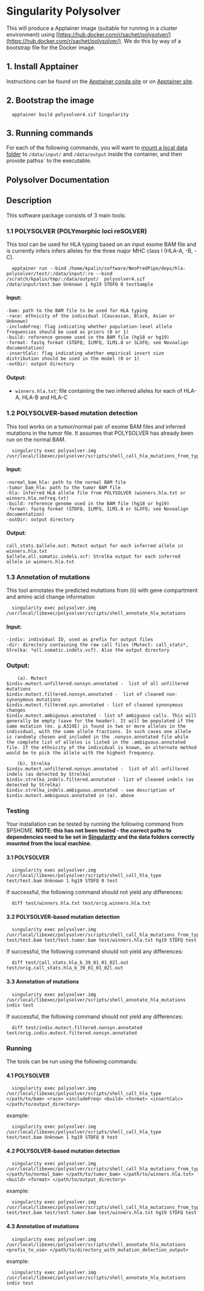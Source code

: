 # Singularity Polysolver

This will produce a Apptainer image (suitable for running in a cluster environment) using [https://hub.docker.com/r/sachet/polysolver/](https://hub.docker.com/r/sachet/polysolver/). We do this by way of a bootstrap file for the Docker image.


## 1. Install Apptainer

Instructions can be found on the [Apptainer conda site](https://anaconda.org/conda-forge/apptainer) or on [Apptainer site]([https://singularityware.github.io](https://apptainer.org/docs/admin/main/installation.html#install-unprivileged-from-pre-built-binaries)).


## 2. Bootstrap the image


      apptainer build polysolver4.sif Singularity


## 3. Running commands

For each of the following commands, you will want to [mount a local data folder](https://apptainer.org/docs/user/main/bind_paths_and_mounts.html) to `/data/input/` and `/data/output` inside the container, and then provide pathss` to the executable.

      
## Polysolver Documentation

## Description

This software package consists of 3 main tools:


### 1.1 POLYSOLVER (POLYmorphic loci reSOLVER)

This tool can be used for HLA typing based on an input exome BAM file and is currently infers infers alleles for the three major MHC class I  (HLA-A, -B, -C).


      apptainer run --bind /home/kpalin/software/NeoPredPipe/deps/hla-polysolver/test/:/data/input/:ro --bind /scratch/kpalin/tmp/:/data/output/  polysolver4.sif /data/input/test.bam Unknown 1 hg19 STDFQ 0 testSample


#### Input:

	
	-bam: path to the BAM file to be used for HLA typing
	-race: ethnicity of the individual (Caucasian, Black, Asian or Unknown)
	-includeFreq: flag indicating whether population-level allele frequencies should be used as priors (0 or 1)
	-build: reference genome used in the BAM file (hg18 or hg19)
	-format: fastq format (STDFQ, ILMFQ, ILM1.8 or SLXFQ; see Novoalign documentation)
	-insertCalc: flag indicating whether empirical insert size distribution should be used in the model (0 or 1)
	-outDir: output directory


#### Output:

- `winners.hla.txt`: file containing the two inferred alleles for each of HLA-A, HLA-B and HLA-C


### 1.2 POLYSOLVER-based mutation detection


This tool works on a tumor/normal pair of exome BAM files and inferred mutations in the tumor file. It assumes that POLYSOLVER has already been run on the normal BAM.


      singularity exec polysolver.img /usr/local/libexec/polysolver/scripts/shell_call_hla_mutations_from_type



#### Input:


	-normal_bam_hla: path to the normal BAM file
	-tumor_bam_hla: path to the tumor BAM file
	-hla: inferred HLA allele file from POLYSOLVER (winners.hla.txt or winners.hla.nofreq.txt)
	-build: reference genome used in the BAM file (hg18 or hg19)
	-format: fastq format (STDFQ, ILMFQ, ILM1.8 or SLXFQ; see Novoalign documentation)
	-outDir: output directory	  

	

#### Output:


	call_stats.$allele.out: Mutect output for each inferred allele in winners.hla.txt
	$allele.all.somatic.indels.vcf: Strelka output for each inferred allele in winners.hla.txt


### 1.3 Annotation of mutations

This tool annotates the predicted mutations from (ii) with gene compartment and amino acid change information


      singularity exec polysolver.img /usr/local/libexec/polysolver/scripts/shell_annotate_hla_mutations


#### Input:


	-indiv: individual ID, used as prefix for output files
	-dir: directory containing the raw call files (Mutect: call_stats*, Strelka: *all.somatic.indels.vcf). Also the output directory	

	
### Output:


        (a). Mutect
	$indiv.mutect.unfiltered.nonsyn.annotated -  list of all unfiltered mutations
	$indiv.mutect.filtered.nonsyn.annotated -  list of cleaned non-synonymous mutations
	$indiv.mutect.filtered.syn.annotated - list of cleaned synonymous changes
	$indiv.mutect.ambiguous.annotated - list of ambiguous calls. This will generally be empty (save for the header). It will be populated if the same mutation (ex. p.A319E) is found in two or more alleles in the individual, with the same allele fractions. In such cases one allele is randomly chosen and included in the .nonysn.annotated file while the complete list of alleles is listed in the .ambiguous.annotated file. If the ethnicity of the individual is known, an alternate method would be to pick the allele with the highest frequency.
 
        (b). Strelka
	$indiv.mutect.unfiltered.nonsyn.annotated -  list of all unfiltered indels (as detected by Strelka)
	$indiv.strelka_indels.filtered.annotated - list of cleaned indels (as detected by Strelka)
	$indiv.strelka_indels.ambiguous.annotated - see description of $indiv.mutect.ambiguous.annotated in (a). above


   
### Testing

Your installation can be tested by running the following command from $PSHOME. **NOTE: this has not been tested - the correct paths to dependencies need to be set in [Singularity](Singularity) and the data folders correctly mounted from the local machine.**


#### 3.1 POLYSOLVER


      singularity exec polysolver.img /usr/local/libexec/polysolver/scripts/shell_call_hla_type test/test.bam Unknown 1 hg19 STDFQ 0 test


If successful, the following command should not yield any differences:

 
      diff test/winners.hla.txt test/orig.winners.hla.txt



#### 3.2 POLYSOLVER-based mutation detection


      singularity exec polysolver.img /usr/local/libexec/polysolver/scripts/shell_call_hla_mutations_from_type test/test.bam test/test.tumor.bam test/winners.hla.txt hg19 STDFQ test

If successful, the following command should not yield any differences:

 
      diff test/call_stats.hla_b_39_01_01_02l.out test/orig.call_stats.hla_b_39_01_01_02l.out 



#### 3.3 Annotation of mutations


      singularity exec polysolver.img /usr/local/libexec/polysolver/scripts/shell_annotate_hla_mutations indiv test



If successful, the following command should not yield any differences:


      diff test/indiv.mutect.filtered.nonsyn.annotated test/orig.indiv.mutect.filtered.nonsyn.annotated



### Running

The tools can be run using the following commands:



#### 4.1 POLYSOLVER


      singularity exec polysolver.img /usr/local/libexec/polysolver/scripts/shell_call_hla_type </path/to/bam> <race> <includeFreq> <build> <format> <insertCalc> </path/to/output_directory>


example:


      singularity exec polysolver.img /usr/local/libexec/polysolver/scripts/shell_call_hla_type test/test.bam Unknown 1 hg19 STDFQ 0 test



#### 4.2 POLYSOLVER-based mutation detection


      singularity exec polysolver.img /usr/local/libexec/polysolver/scripts/shell_call_hla_mutations_from_type </path/to/normal_bam> </path/to/tumor_bam> </path/to/winners.hla.txt> <build> <format> </path/to/output_directory>


example:


      singularity exec polysolver.img /usr/local/libexec/polysolver/scripts/shell_call_hla_mutations_from_type test/test.bam test/test.tumor.bam test/winners.hla.txt hg19 STDFQ test

 
#### 4.3 Annotation of mutations


      singularity exec polysolver.img /usr/local/libexec/polysolver/scripts/shell_annotate_hla_mutations <prefix_to_use> </path/to/directory_with_mutation_detection_output>


example:


      singularity exec polysolver.img /usr/local/libexec/polysolver/scripts/shell_annotate_hla_mutations indiv test
